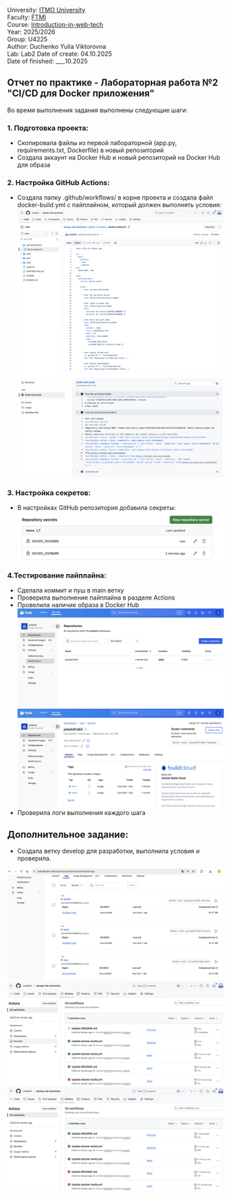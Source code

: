 University: [ITMO University](https://itmo.ru/ru/)  
Faculty: [FTMI](https://ftmi.itmo.ru)  
Course: [Introduction-in-web-tech](https://https://itmo-ict-faculty.github.io/introduction-in-web-tech/)   
Year: 2025/2026   
Group: U4225  
Author: Duchenko Yulia Viktorovna  
Lab: Lab2 
Date of create: 04.10.2025  
Date of finished: ___.10.2025 

## Отчет по практике - Лабораторная работа №2 "CI/CD для Docker приложения"
Во время выполнения задания выполнены следующие шаги:

### 1. Подготовка проекта:
- Скопировала файлы из первой лабораторной (app.py, requirements.txt, Dockerfile) в новый репозиторий
- Создала аккаунт на Docker Hub и новый репозиторий на Docker Hub для образа

### 2. Настройка GitHub Actions:
- Создала папку .github/workflows/ в корне проекта и создала файл docker-build.yml с пайплайном, который должен выполнять условия:
![](https://github.com/juliadv8/devops-lab-duchenko/blob/main/Lab2/lab2_screen8.jpg)
![](https://github.com/juliadv8/devops-lab-duchenko/blob/main/Lab2/lab2_screen6.png)

### 3. Настройка секретов:
- В настройках GitHub репозитория добавила секреты:
![](https://github.com/juliadv8/devops-lab-duchenko/blob/main/Lab2/lab2_screen7.png)

### 4.Тестирование пайплайна:
- Сделала коммит и пуш в main ветку
- Проверила выполнение пайплайна в разделе Actions
- Провелила наличие образа в Docker Hub
![](https://github.com/juliadv8/devops-lab-duchenko/blob/main/Lab2/lab2_screen5.png)
![](https://github.com/juliadv8/devops-lab-duchenko/blob/main/Lab2/lab2_screen4.png)
- Проверила логи выполнения каждого шага

## Дополнительное задание: 
- Создала ветку develop для разработки, выполнила условия и проверила. 

![](https://github.com/juliadv8/devops-lab-duchenko/blob/main/Lab2/lab2_screen1.png)
![](https://github.com/juliadv8/devops-lab-duchenko/blob/main/Lab2/lab2_screen3.png)
![](https://github.com/juliadv8/devops-lab-duchenko/blob/main/Lab2/lab2_screen2.png)
